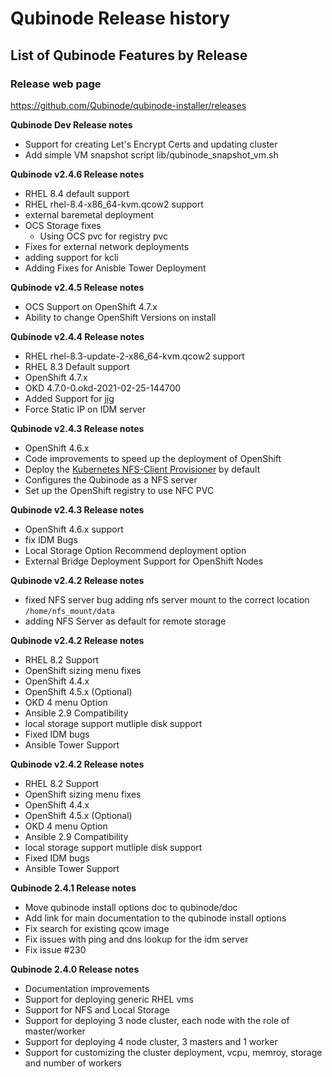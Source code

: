 # Qubinode Release history 

## List of Qubinode Features by Release

### Release web page
https://github.com/Qubinode/qubinode-installer/releases

**Qubinode Dev Release notes**
* Support for creating Let's Encrypt Certs and updating cluster
* Add simple VM snapshot script lib/qubinode_snapshot_vm.sh

**Qubinode v2.4.6 Release notes**
* RHEL 8.4 default support 
* RHEL rhel-8.4-x86_64-kvm.qcow2 support
* external baremetal deployment
* OCS Storage fixes 
  * Using OCS pvc for registry pvc
* Fixes for external network deployments
* adding support for kcli
* Adding Fixes for Anisble Tower Deployment


**Qubinode v2.4.5 Release notes**
* OCS Support on OpenShift 4.7.x
* Ability to change OpenShift Versions on install


**Qubinode v2.4.4 Release notes**
* RHEL rhel-8.3-update-2-x86_64-kvm.qcow2 support 
* RHEL 8.3 Default support
* OpenShift 4.7.x
* OKD 4.7.0-0.okd-2021-02-25-144700
* Added Support for [jig](https://github.com/kenmoini/jig)
* Force Static IP on IDM server

**Qubinode v2.4.3 Release notes**
* OpenShift 4.6.x
* Code improvements to speed up the deployment of OpenShift
* Deploy the [Kubernetes NFS-Client Provisioner](https://github.com/kubernetes-sigs/nfs-subdir-external-provisioner) by default
* Configures the Qubinode as a NFS server
* Set up the OpenShift registry to use NFC PVC

**Qubinode v2.4.3 Release notes**
* OpenShift 4.6.x support
* fix IDM Bugs
* Local Storage Option Recommend deployment option
* External Bridge Deployment Support for OpenShift Nodes

**Qubinode v2.4.2 Release notes**
* fixed NFS server bug adding nfs server mount to the correct location `/home/nfs_mount/data`
* adding NFS Server as default for remote storage


**Qubinode v2.4.2 Release notes**
* RHEL 8.2 Support
* OpenShift sizing menu fixes
* OpenShift 4.4.x
* OpenShift 4.5.x (Optional)
* OKD 4 menu Option
* Ansible 2.9 Compatibility
* local storage support mutliple disk support
* Fixed IDM bugs
* Ansible Tower Support

**Qubinode v2.4.2 Release notes**
* RHEL 8.2 Support
* OpenShift sizing menu fixes
* OpenShift 4.4.x
* OpenShift 4.5.x (Optional)
* OKD 4 menu Option
* Ansible 2.9 Compatibility
* local storage support mutliple disk support
* Fixed IDM bugs
* Ansible Tower Support

**Qubinode 2.4.1 Release notes**
* Move qubinode install options doc to qubinode/doc
* Add link for main documentation to the qubinode install options
* Fix search for existing qcow image
* Fix issues with ping and dns lookup for the idm server
* Fix issue #230

**Qubinode 2.4.0 Release notes**

* Documentation improvements
* Support for deploying generic RHEL vms
* Support for NFS and Local Storage
* Support for deploying 3 node cluster, each node with the role of master/worker
* Support for deploying 4 node cluster, 3 masters and 1 worker
* Support for customizing the cluster deployment, vcpu, memroy, storage and number of workers
